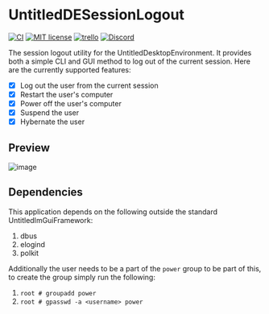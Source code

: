 # UntitledDESessionLogout
[![CI](https://github.com/MadLadSquad/UntitledDESessionLogout/actions/workflows/CI.yaml/badge.svg)](https://github.com/MadLadSquad/UntitledDESessionLogout/actions/workflows/CI.yaml)
[![MIT license](https://img.shields.io/badge/License-MIT-blue.svg)](https://lbesson.mit-license.org/)
[![trello](https://img.shields.io/badge/Trello-UDE-blue])](https://trello.com/b/HmfuRY2K/untitleddesktop)
[![Discord](https://img.shields.io/discord/717037253292982315.svg?label=&logo=discord&logoColor=ffffff&color=7389D8&labelColor=6A7EC2)](https://discord.gg/4wgH8ZE)

The session logout utility for the UntitledDesktopEnvironment. It provides both a simple CLI and GUI method to log out of the current session. Here are the
currently supported features:
- [x] Log out the user from the current session
- [x] Restart the user's computer
- [x] Power off the user's computer
- [x] Suspend the user
- [x] Hybernate the user

## Preview
![image](https://user-images.githubusercontent.com/40400590/208991632-61d382d0-9bcd-435a-9c23-45017f0904c5.png)


## Dependencies
This application depends on the following outside the standard UntitledImGuiFramework:
1. dbus
1. elogind
1. polkit

Additionally the user needs to be a part of the `power` group to be part of this, to create the group simply run the following:
1. `root # groupadd power`
1. `root # gpasswd -a <username> power`
